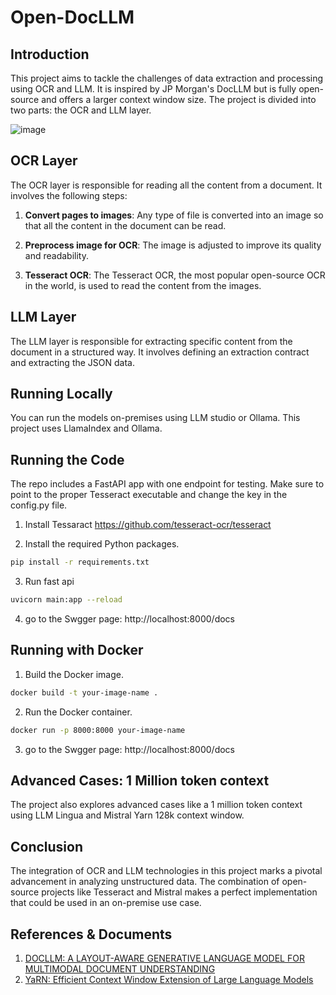 # Open-DocLLM

## Introduction
This project aims to tackle the challenges of data extraction and processing using OCR and LLM. It is inspired by JP Morgan's DocLLM but is fully open-source and offers a larger context window size. The project is divided into two parts: the OCR and LLM layer.

![image](https://github.com/enoch3712/Open-DocLLM/assets/9283394/2612cc9e-fc66-401e-912d-3acaef42d9cc)

## OCR Layer
The OCR layer is responsible for reading all the content from a document. It involves the following steps:

1. **Convert pages to images**: Any type of file is converted into an image so that all the content in the document can be read.

2. **Preprocess image for OCR**: The image is adjusted to improve its quality and readability.

3. **Tesseract OCR**: The Tesseract OCR, the most popular open-source OCR in the world, is used to read the content from the images.

## LLM Layer
The LLM layer is responsible for extracting specific content from the document in a structured way. It involves defining an extraction contract and extracting the JSON data.

## Running Locally
You can run the models on-premises using LLM studio or Ollama. This project uses LlamaIndex and Ollama.

## Running the Code
The repo includes a FastAPI app with one endpoint for testing. Make sure to point to the proper Tesseract executable and change the key in the config.py file.

1. Install Tessaract 
https://github.com/tesseract-ocr/tesseract

2. Install the required Python packages.
```sh
pip install -r requirements.txt
```

3. Run fast api
```sh
uvicorn main:app --reload
```

4. go to the Swgger page: 
http://localhost:8000/docs

## Running with Docker
1. Build the Docker image.
```sh
docker build -t your-image-name .
```

2. Run the Docker container.
```sh
docker run -p 8000:8000 your-image-name
```

3. go to the Swgger page: 
http://localhost:8000/docs


## Advanced Cases: 1 Million token context
The project also explores advanced cases like a 1 million token context using LLM Lingua and Mistral Yarn 128k context window.

## Conclusion
The integration of OCR and LLM technologies in this project marks a pivotal advancement in analyzing unstructured data. The combination of open-source projects like Tesseract and Mistral makes a perfect implementation that could be used in an on-premise use case.

## References & Documents 
1. [DOCLLM: A LAYOUT-AWARE GENERATIVE LANGUAGE MODEL FOR MULTIMODAL DOCUMENT UNDERSTANDING](https://arxiv.org/pdf/2401.00908.pdf)
2. [YaRN: Efficient Context Window Extension of Large Language Models](https://arxiv.org/pdf/2309.00071.pdf)
